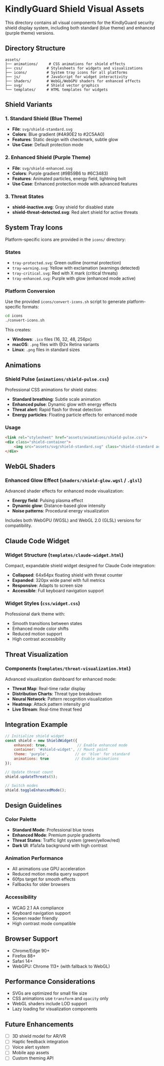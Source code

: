# KindlyGuard Shield Visual Assets

This directory contains all visual components for the KindlyGuard security shield display system, including both standard (blue theme) and enhanced (purple theme) versions.

## Directory Structure

```
assets/
├── animations/     # CSS animations for shield effects
├── css/           # Stylesheets for widgets and visualizations
├── icons/         # System tray icons for all platforms
├── js/            # JavaScript for widget interactivity
├── shaders/       # WebGL/WebGPU shaders for enhanced effects
├── svg/           # Shield vector graphics
└── templates/     # HTML templates for widgets
```

## Shield Variants

### 1. Standard Shield (Blue Theme)
- **File**: `svg/shield-standard.svg`
- **Colors**: Blue gradient (#4A90E2 to #2C5AA0)
- **Features**: Static design with checkmark, subtle glow
- **Use Case**: Default protection mode

### 2. Enhanced Shield (Purple Theme)
- **File**: `svg/shield-enhanced.svg`
- **Colors**: Purple gradient (#9B59B6 to #6C3483)
- **Features**: Animated particles, energy field, lightning bolt
- **Use Case**: Enhanced protection mode with advanced features

### 3. Threat States
- **shield-inactive.svg**: Gray shield for disabled state
- **shield-threat-detected.svg**: Red alert shield for active threats

## System Tray Icons

Platform-specific icons are provided in the `icons/` directory:

### States
- `tray-protected.svg`: Green outline (normal protection)
- `tray-warning.svg`: Yellow with exclamation (warnings detected)
- `tray-critical.svg`: Red with X mark (critical threats)
- `tray-enhanced.svg`: Purple with glow (enhanced mode active)

### Platform Conversion
Use the provided `icons/convert-icons.sh` script to generate platform-specific formats:
```bash
cd icons
./convert-icons.sh
```

This creates:
- **Windows**: `.ico` files (16, 32, 48, 256px)
- **macOS**: `.png` files with @2x Retina variants
- **Linux**: `.png` files in standard sizes

## Animations

### Shield Pulse (`animations/shield-pulse.css`)
Professional CSS animations for shield states:
- **Standard breathing**: Subtle scale animation
- **Enhanced pulse**: Dynamic glow with energy effects
- **Threat alert**: Rapid flash for threat detection
- **Energy particles**: Floating particle effects for enhanced mode

### Usage
```html
<link rel="stylesheet" href="assets/animations/shield-pulse.css">
<div class="shield-container">
    <img src="assets/svg/shield-standard.svg" class="shield-standard active">
</div>
```

## WebGL Shaders

### Enhanced Glow Effect (`shaders/shield-glow.wgsl` / `.glsl`)
Advanced shader effects for enhanced mode visualization:
- **Energy field**: Pulsing plasma effect
- **Dynamic glow**: Distance-based glow intensity
- **Noise patterns**: Procedural energy visualization

Includes both WebGPU (WGSL) and WebGL 2.0 (GLSL) versions for compatibility.

## Claude Code Widget

### Widget Structure (`templates/claude-widget.html`)
Compact, expandable shield widget designed for Claude Code integration:
- **Collapsed**: 64x64px floating shield with threat counter
- **Expanded**: 320px wide panel with full metrics
- **Responsive**: Adapts to screen size
- **Accessible**: Full keyboard navigation support

### Widget Styles (`css/widget.css`)
Professional dark theme with:
- Smooth transitions between states
- Enhanced mode color shifts
- Reduced motion support
- High contrast accessibility

## Threat Visualization

### Components (`templates/threat-visualization.html`)
Advanced visualization dashboard for enhanced mode:
- **Threat Map**: Real-time radar display
- **Distribution Charts**: Threat type breakdown
- **Neural Network**: Pattern recognition visualization
- **Heatmap**: Attack pattern intensity grid
- **Live Stream**: Real-time threat feed

## Integration Example

```javascript
// Initialize shield widget
const shield = new ShieldWidget({
    enhanced: true,              // Enable enhanced mode
    container: '#shield-widget', // Mount point
    theme: 'purple',            // or 'blue' for standard
    animations: true            // Enable animations
});

// Update threat count
shield.updateThreats(5);

// Switch modes
shield.toggleEnhancedMode();
```

## Design Guidelines

### Color Palette
- **Standard Mode**: Professional blue tones
- **Enhanced Mode**: Premium purple gradients
- **Threat States**: Traffic light system (green/yellow/red)
- **Dark UI**: #1a1a1a background with high contrast

### Animation Performance
- All animations use GPU acceleration
- Reduced motion media query support
- 60fps target for smooth effects
- Fallbacks for older browsers

### Accessibility
- WCAG 2.1 AA compliance
- Keyboard navigation support
- Screen reader friendly
- High contrast mode compatible

## Browser Support
- Chrome/Edge 90+
- Firefox 88+
- Safari 14+
- WebGPU: Chrome 113+ (with fallback to WebGL)

## Performance Considerations
- SVGs are optimized for small file size
- CSS animations use `transform` and `opacity` only
- WebGL shaders include LOD support
- Lazy loading for visualization components

## Future Enhancements
- [ ] 3D shield model for AR/VR
- [ ] Haptic feedback integration
- [ ] Voice alert system
- [ ] Mobile app assets
- [ ] Custom theming API